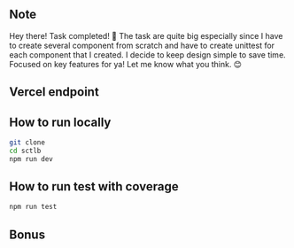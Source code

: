 ## Note

Hey there! Task completed! 🎉
The task are quite big especially since I have to create several component from scratch and have to create unittest for each component that I created.
I decide to keep design simple to save time.
Focused on key features for ya! Let me know what you think. 😊

## Vercel endpoint

## How to run locally

```bash
git clone
cd sctlb
npm run dev
```

## How to run test with coverage

```bash
npm run test
```

## Bonus
